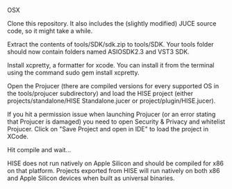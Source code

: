 OSX

Clone this repository. It also includes the (slightly modified) JUCE source code, so it might take a while.

Extract the contents of tools/SDK/sdk.zip to tools/SDK. Your tools folder should now contain folders named ASIOSDK2.3 and VST3 SDK.

Install xcpretty, a formatter for xcode. You can install it from the terminal using the command sudo gem install xcpretty.

Open the Projucer (there are compiled versions for every supported OS in the tools/projucer subdirectory) and load the HISE project (either projects/standalone/HISE Standalone.jucer or project/plugin/HISE.jucer).

If you hit a permission issue when launching Projucer (or an error stating that Projucer is damaged) you need to open Security & Privacy and whitelist Projucer.
Click on "Save Project and open in IDE" to load the project in XCode.

Hit compile and wait...

HISE does not run natively on Apple Silicon and should be compiled for x86 on that platform. Projects exported from HISE will run natively on both x86 and Apple Silicon devices when built as universal binaries.
